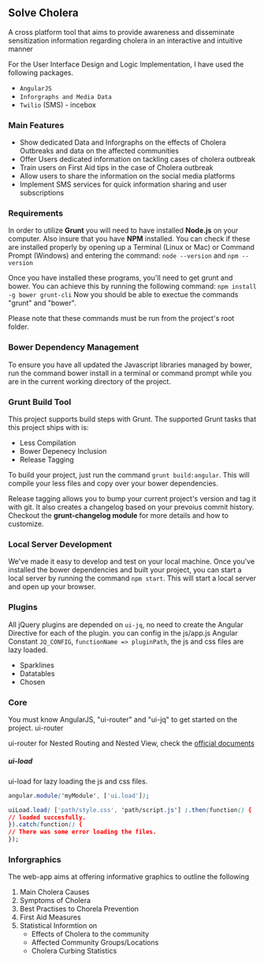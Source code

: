 ## Solve Cholera

A cross platform tool that aims to provide awareness and disseminate sensitization information regarding cholera in an interactive and intuitive manner

For the User Interface Design and Logic Implementation, I have used the following packages.
*  `AngularJS`
* `Inforgraphs and Media Data`
* `Twilio` (SMS) - incebox

### Main Features

* Show dedicated Data and Inforgraphs on the effects of Cholera Outbreaks and data on the affected communities
* Offer Users dedicated information on tackling cases of cholera outbreak
* Train users on First Aid tips in the case of Cholera outbreak
* Allow users to share the information on the social media platforms
* Implement SMS services for quick information sharing and user subscriptions

### Requirements

In order to utilize **Grunt** you will need to have installed **Node.js** on your computer. Also insure that you have **NPM** installed. 
You can check if these are installed properly by opening up a Terminal (Linux or Mac) or Command Prompt (Windows) 
and entering the command: `node --version` and `npm --version`

Once you have installed these programs, you'll need to get grunt and bower. You can achieve this by running the following command: `npm install -g bower grunt-cli` 
Now you should be able to exectue the commands "grunt" and "bower". 

Please note that these commands must be run from the project's root folder.

### Bower Dependency Management

To ensure you have all updated the Javascript libraries managed by bower, run the command bower install in a terminal or command prompt while you are in the current working directory of the project.

### Grunt Build Tool

This project supports build steps with Grunt. The supported Grunt tasks that this project ships with is:

* Less Compilation
* Bower Depenecy Inclusion
* Release Tagging

To build your project, just run the command `grunt build:angular`. This will compile your less files and copy over your bower dependencies.

Release tagging allows you to bump your current project's version and tag it with git. It also creates a changelog based on your prevoius commit history. Checkout the **grunt-changelog module** for more details and how to customize.

### Local Server Development

We've made it easy to develop and test on your local machine. Once you've installed the bower dependencies and built your project, you can start a local server by running the command `npm start`. This will start a local server and open up your browser.

### Plugins

All jQuery plugins are depended on `ui-jq`, no need to create the Angular Directive for each of the plugin. you can config in the js/app.js Angular Constant `JQ_CONFIG`, `functionName => pluginPath`, the js and css files are lazy loaded.

* Sparklines
* Datatables
* Chosen

### Core

You must know AngularJS, "ui-router" and "ui-jq" to get started on the project.
ui-router

ui-router for Nested Routing and Nested View, check the [official documents](http://angular-ui.github.io/ui-router/)

##### ui-load

ui-load for lazy loading the js and css files.

```css
angular.module('myModule', ['ui.load']);

uiLoad.load( ['path/style.css', 'path/script.js'] ).then(function() {
// loaded succesfully.
}).catch(function() {
// There was some error loading the files.
});
```

### Inforgraphics

The web-app aims at offering informative graphics to outline the following
1. Main Cholera Causes
2. Symptoms of Cholera
3. Best Practises to Chorela Prevention
4. First Aid Measures
5. Statistical Informtion on 
    * Effects of Cholera to the community
    * Affected Community Groups/Locations
    * Cholera Curbing Statistics

